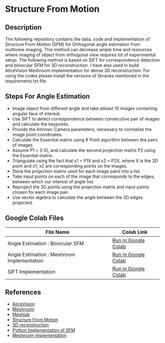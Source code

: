 # Structure From Motion

## Description
The following repository contains the data, code and implementation of Structure From Motion (SFM) for Orthogonal angle estimation from multiview imaging. This method can decrease ample time and resources where imaging of object from orthogonal view requires lot of experimental setup. The following method is based on SIFT for correspondence detection and binocular SFM for 3D reconstruction. I have also used in build AliceVision Meshroom implementation for dense 3D reconstruction. For using the codes please install the versions of libraries mentioned in the requirements.txt file.

## Steps For Angle Estimation
* Image object from different angle and take atleast 10 images containing angular face of interest.
* Use SIFT to detect correspondence between consecutive pair of images and calculate the keypoints.
* Provide the Intrinsic Camera parameters, necessary to normalize the image point coordinates.
* Calculate the Essential matrix using 8 Point algorithm between the pairs of images.
* Assume P1 = \[I 0\], and calculate the second projection matrix P2 using the Essential matrix.
* Triangulate using the fact that x1 = P1X and x2 = P2X, where X is the 3D point and x1, x2 are corresponding points on the images.
* Store the projection matrix used for each image pairs into a list.
* Take input points on each of the image that corresponds to the edges, between which our interest of angle lies
* Reproject the 3D points using the projection matrix and input points chosen for each image pair.
* Use vector algebra to calculate the angle between the 3D edges projected.

## Google Colab Files
| File Name | Colab Link |
| ----------- | ---------- |
| Angle Estimation : Binocular SFM | <a target="_blank" href="https://colab.research.google.com/drive/16UIwZAQsV3AZpD5FM1Aqw-F1zWk1bthP?usp=sharing">Run in Google Colab</a> |
| Angle Estimation : Meshroom Implementation | <a target="_blank" href="https://colab.research.google.com/drive/1D9e7tz8sxbD7RtYRXN93knRAkcZ5S-6Q?usp=sharing">Run in Google Colab</a> |
| SIFT Implementation | <a target="_blank" href="https://colab.research.google.com/drive/1i2J4DidtcGEf8EYj2QmLqHmoMH8pvGvx?usp=sharing">Run in Google Colab</a> |

## References
* [AliceVision](https://alicevision.org/)
* [Meshroom](https://meshroom.com/)
* [Meshlab](https://www.meshlab.net/)
* [Structure From Motion](https://towardsdatascience.com/structure-from-motion-311c0cb50e8d)
* [3D reconstruction](https://github.com/alyssaq/3Dreconstruction)
* [Python Implementation of SFM](https://github.com/aferral/Structure-from-motion-python)
* [Meshroom Implementation](https://github.com/aj7amigo/3D-Reconstruction)
